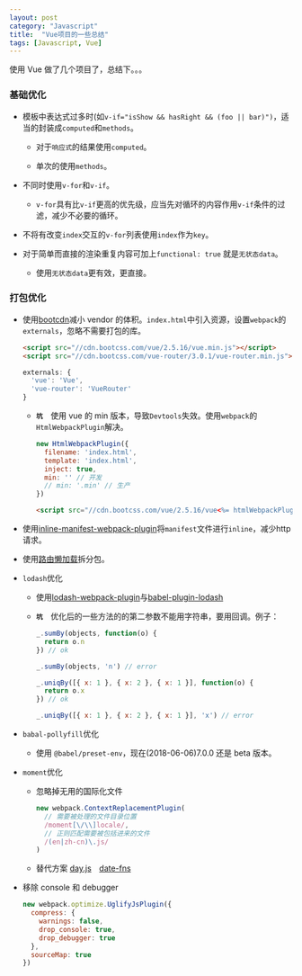 ```yaml
---
layout: post
category: "Javascript"
title:  "Vue项目的一些总结"
tags: [Javascript, Vue]
---
```


使用 Vue 做了几个项目了，总结下。。。

### 基础优化

- 模板中表达式过多时(如`v-if="isShow && hasRight && (foo || bar)")`，适当的封装成`computed`和`methods`。

  - 对于`响应式`的结果使用`computed`。

  - 单次的使用`methods`。

- 不同时使用`v-for`和`v-if`。

  - `v-for`具有比`v-if`更高的优先级，应当先对循环的内容作用`v-if`条件的过滤，减少不必要的循环。

- 不将有改变`index`交互的`v-for`列表使用`index`作为`key`。

- 对于简单而直接的渲染重复内容可加上`functional: true` 就是`无状态data`。

  - 使用`无状态data`更有效，更直接。

### 打包优化

- 使用[bootcdn](https://www.bootcdn.cn/ 'bootcdn')减小 vendor 的体积。`index.html`中引入资源，设置`webpack`的`externals`，忽略不需要打包的库。

  ```html
  <script src="//cdn.bootcss.com/vue/2.5.16/vue.min.js"></script>
  <script src="//cdn.bootcss.com/vue-router/3.0.1/vue-router.min.js"></script>
  ```

  ```javascript
  externals: {
    'vue': 'Vue',
    'vue-router': 'VueRouter'
  }
  ```

  - **`坑`**　使用 vue 的 min 版本，导致`Devtools`失效。使用`webpack`的`HtmlWebpackPlugin`解决。

    ```javascript
    new HtmlWebpackPlugin({
      filename: 'index.html',
      template: 'index.html',
      inject: true,
      min: '' // 开发
      // min: '.min' // 生产
    })
    ```

    ```html
    <script src="//cdn.bootcss.com/vue/2.5.16/vue<%= htmlWebpackPlugin.options.min %>.js"></script>
    ```

- 使用[inline-manifest-webpack-plugin](https://github.com/szrenwei/inline-manifest-webpack-plugin 'inline-manifest-webpack-plugin')将`manifest`文件进行`inline`，减少http请求。

- 使用[路由懒加载](https://router.vuejs.org/zh/guide/advanced/lazy-loading.html 'lazy-loading')拆分包。

- `lodash`优化

  - 使用[lodash-webpack-plugin](https://github.com/lodash/lodash-webpack-plugin 'lodash-webpack-plugin')与[babel-plugin-lodash](https://github.com/lodash/babel-plugin-lodash 'babel-plugin-lodash')

  - **`坑`**　优化后的一些方法的的第二参数不能用字符串，要用回调。例子：

    ```javascript
    _.sumBy(objects, function(o) {
      return o.n
    }) // ok

    _.sumBy(objects, 'n') // error

    _.uniqBy([{ x: 1 }, { x: 2 }, { x: 1 }], function(o) {
      return o.x
    }) // ok

    _.uniqBy([{ x: 1 }, { x: 2 }, { x: 1 }], 'x') // error
    ```

- `babal-pollyfill`优化
  - 使用 `@babel/preset-env`，现在(2018-06-06)7.0.0 还是 beta 版本。
- `moment`优化

  - 忽略掉无用的国际化文件

    ```javascript
    new webpack.ContextReplacementPlugin(
      // 需要被处理的文件目录位置
      /moment[\/\\]locale/,
      // 正则匹配需要被包括进来的文件
      /(en|zh-cn)\.js/
    )
    ```

  - 替代方案 [day.js](https://github.com/iamkun/dayjs 'day.js')　[date-fns](https://github.com/date-fns/date-fns 'date-fns')

- 移除 console 和 debugger

  ```javascript
  new webpack.optimize.UglifyJsPlugin({
    compress: {
      warnings: false,
      drop_console: true,
      drop_debugger: true
    },
    sourceMap: true
  })
  ```
